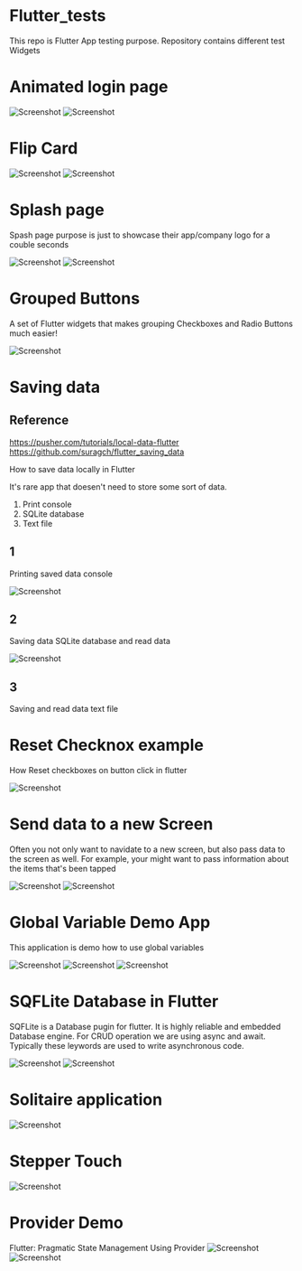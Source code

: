 # Flutter_tests
This repo is Flutter App testing purpose. Repository contains different test Widgets

# Animated login page #


![Screenshot](animated_log01.png)
![Screenshot](animated_log02.png)


# Flip Card #

![Screenshot](flipCard_front.png)
![Screenshot](flipCard_back.png)

# Splash page #

Spash page purpose is just to showcase their app/company logo for a couble seconds

![Screenshot](splash_start.png)
![Screenshot](splash_landing.png)

# Grouped Buttons #

A set of Flutter widgets that makes grouping Checkboxes and Radio Buttons much easier!

![Screenshot](Grouped_Buttons.png)

# Saving data #

## Reference ##
https://pusher.com/tutorials/local-data-flutter
https://github.com/suragch/flutter_saving_data  


How to save data locally in Flutter

It's rare app that doesen't need to store some sort of data. 
1. Print console
2. SQLite database
3. Text file

## 1 ##

Printing saved data console

![Screenshot](print_console.png)

## 2 ##

Saving data SQLite database and read data

![Screenshot](database.png)

## 3 ##

Saving and read data text file


# Reset Checknox example #

How  Reset checkboxes on button click in flutter

![Screenshot](reset_checkbox.png)


# Send data to a new Screen #

Often you not only want to navidate to a new screen, but also pass data to the screen as well. For example, your might want to pass information about the items that's been tapped

![Screenshot](send_data_01.png)
![Screenshot](send_data_02.png)

# Global Variable Demo App #
This application is demo how to use global variables

![Screenshot](globalvar_01.png)
![Screenshot](globalvar_02.png)
![Screenshot](globalvar_03.png)

# SQFLite Database in Flutter #
SQFLite is a Database pugin for flutter. It is highly reliable and embedded Database engine. For CRUD operation we are using async and await. Typically these leywords are used to write
asynchronous code.

![Screenshot](sqldatabase01.png)
![Screenshot](sqldatabase02.png)

# Solitaire application #

![Screenshot](solitaire.png)

# Stepper Touch #

![Screenshot](stepper_touch.png)

# Provider Demo #
Flutter: Pragmatic State Management Using Provider
![Screenshot](prvider_demo01.png)
![Screenshot](prvider_demo02.png)
